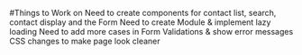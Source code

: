#Things to Work on
    Need to create components for contact list, search, contact display and the Form
    Need to create Module & implement lazy loading
    Need to add more cases in Form Validations & show error messages
    CSS changes to make page look cleaner 